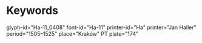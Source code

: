 # Keywords
glyph-id="Ha-11_0408"
font-id="Ha-11"
printer-id="Ha"
printer="Jan Haller"
period="1505–1525"
place="Kraków"
PT plate="174"
